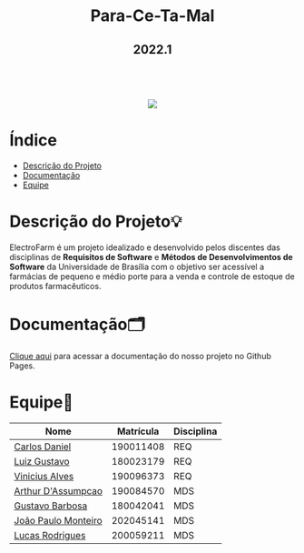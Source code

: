 <h1 align="center">Para-Ce-Ta-Mal<h2>

<h2 align="center">2022.1<h2>

<br>

<p align="center">
<img src="https://img.shields.io/static/v1?label=STATUS&message=IN%20PROGESS&color=GREEN&style=for-the-badge"/>
</p>

# Índice
- [Descrição do Projeto](#descrição-do-projeto💡)
- [Documentação](#documentação🗂️)
- [Equipe](#equipe🚀)

# Descrição do Projeto💡

<p>
    ElectroFarm é um projeto idealizado e desenvolvido pelos discentes das disciplinas de <b>Requisitos de Software</b> e <b>Métodos de Desenvolvimentos de Software</b> da Universidade de Brasília com o objetivo ser acessível a farmácias de pequeno e médio porte para a venda e controle de estoque de produtos farmacêuticos.
</p>

# Documentação🗂️
[Clique aqui](https://mdsreq-fga-unb.github.io/2022.1-Para-Ce-Ta-Mal/) para acessar a documentação do nosso projeto no Github Pages.

# Equipe🚀

| Nome                                                  | Matrícula   |  Disciplina |
| ----------------------------------------------------- | ----------  | ----------  |
| [Carlos Daniel](https://github.com/yesklin)           | 190011408   | REQ         |
| [Luiz Gustavo](https://github.com/Luiz-GL-Campos)     | 180023179   | REQ         |
| [Vinicius Alves](https://github.com/viniciusalves999) | 190096373   | REQ         |
| [Arthur D'Assumpcao](https://github.com/ArtAssLou)    | 190084570   | MDS         |
| [Gustavo Barbosa](https://github.com/brbsg)           | 180042041   | MDS         |
| [João Paulo Monteiro](https://github.com/joaombc)     | 202045141   | MDS         |
| [Lucas Rodrigues](https://github.com/lucascard)       | 200059211   | MDS         |
